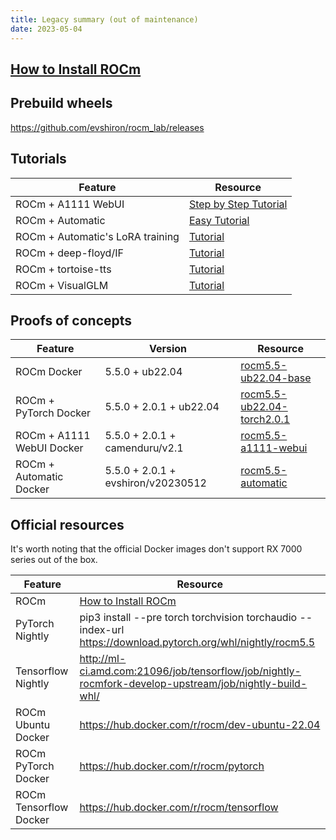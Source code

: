 ```yaml
---
title: Legacy summary (out of maintenance)
date: 2023-05-04
---
```


## [How to Install ROCm](https://docs.amd.com/bundle/ROCm-Installation-Guide-v5.5/page/How_to_Install_ROCm.html)

## Prebuild wheels

https://github.com/evshiron/rocm_lab/releases

## Tutorials

| Feature                          | Resource                                                                                 |
| -------------------------------- | ---------------------------------------------------------------------------------------- |
| ROCm + A1111 WebUI               | [Step by Step Tutorial](https://are-we-gfx1100-yet.github.io/post/a1111-webui/) |
| ROCm + Automatic                 | [Easy Tutorial](https://are-we-gfx1100-yet.github.io/post/automatic/)           |
| ROCm + Automatic's LoRA training | [Tutorial](https://are-we-gfx1100-yet.github.io/post/lora-training/)            |
| ROCm + deep-floyd/IF             | [Tutorial](https://are-we-gfx1100-yet.github.io/post/deep-floyd/)               |
| ROCm + tortoise-tts              | [Tutorial](https://github.com/evshiron/rocm_lab/issues/1)                                |
| ROCm + VisualGLM                 | [Tutorial](https://are-we-gfx1100-yet.github.io/post/visual-glm/)               |

## Proofs of concepts

| Feature                   | Version                            | Resource                                                                                                                           |
| ------------------------- | ---------------------------------- | ---------------------------------------------------------------------------------------------------------------------------------- |
| ROCm Docker               | 5.5.0 + ub22.04                    | [rocm5.5-ub22.04-base](https://github.com/evshiron/rocm_lab/pkgs/container/rocm_lab/91582912?tag=rocm5.5-ub22.04-base)             |
| ROCm + PyTorch Docker     | 5.5.0 + 2.0.1 + ub22.04            | [rocm5.5-ub22.04-torch2.0.1](https://github.com/evshiron/rocm_lab/pkgs/container/rocm_lab/91878617?tag=rocm5.5-ub22.04-torch2.0.1) |
| ROCm + A1111 WebUI Docker | 5.5.0 + 2.0.1 + camenduru/v2.1     | [rocm5.5-a1111-webui](https://github.com/evshiron/rocm_lab/pkgs/container/rocm_lab/91995157?tag=rocm5.5-a1111-webui)               |
| ROCm + Automatic Docker   | 5.5.0 + 2.0.1 + evshiron/v20230512 | [rocm5.5-automatic](https://github.com/evshiron/rocm_lab/pkgs/container/rocm_lab/92568064?tag=rocm5.5-automatic)                   |

## Official resources

It's worth noting that the official Docker images don't support RX 7000 series out of the box.

| Feature                | Resource                                                                                                      |
| ---------------------- | ------------------------------------------------------------------------------------------------------------- |
| ROCm                   | [How to Install ROCm](https://docs.amd.com/bundle/ROCm-Installation-Guide-v5.5/page/How_to_Install_ROCm.html) |
| PyTorch Nightly        | pip3 install --pre torch torchvision torchaudio --index-url https://download.pytorch.org/whl/nightly/rocm5.5  |
| Tensorflow Nightly     | http://ml-ci.amd.com:21096/job/tensorflow/job/nightly-rocmfork-develop-upstream/job/nightly-build-whl/        |
| ROCm Ubuntu Docker     | https://hub.docker.com/r/rocm/dev-ubuntu-22.04                                                                |
| ROCm PyTorch Docker    | https://hub.docker.com/r/rocm/pytorch                                                                         |
| ROCm Tensorflow Docker | https://hub.docker.com/r/rocm/tensorflow                                                                      |
